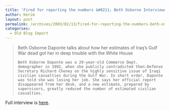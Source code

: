 ```yaml
---
title: 'Fired for reporting the numbers &#8211; Beth Osborne Interviewed'
author: Kerim
layout: post
permalink: /archives/2003/02/13/fired-for-reporting-the-numbers-beth-osborne-interviewed/
categories:
  - Old Blog Import
---
```


>   Beth Osborne Daponte talks about how her estimates of Iraq&#8217;s Gulf War dead got her in deep trouble with the White House 
>   
>   
>     Beth Osborne Daponte was a 29-year-old Commerce Dept. demographer in 1992, when she publicly contradicted then-Defense Secretary Richard Cheney on the highly sensitive issue of Iraqi civilian casualties during the Gulf War. In short order, Daponte was told she was losing her job. She says her official report disappeared from her desk, and a new estimate, prepared by supervisors, greatly reduced the number of estimated civilian casualties.
>   


Full interview is <a href="http://www.businessweek.com/print/bwdaily/dnflash/feb2003/nf2003026_0167_db052.htm?db" onclick="_gaq.push(['_trackEvent', 'outbound-article', 'http://www.businessweek.com/print/bwdaily/dnflash/feb2003/nf2003026_0167_db052.htm?db', 'here']);" >here</a>.

